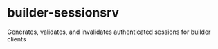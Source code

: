 # builder-sessionsrv

Generates, validates, and invalidates authenticated sessions for builder clients
